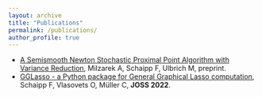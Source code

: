```yaml
---
layout: archive
title: "Publications"
permalink: /publications/
author_profile: true
---
```


* [A Semismooth Newton Stochastic Proximal Point Algorithm with Variance Reduction](https://arxiv.org/abs/2204.00406), Milzarek A, Schaipp F, Ulbrich M, preprint.
* [GGLasso - a Python package for General Graphical Lasso computation](https://joss.theoj.org/papers/10.21105/joss.03865), Schaipp F, Vlasovets O, Müller C, **JOSS 2022**.
